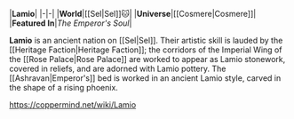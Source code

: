 |**Lamio**|
|-|-|
|**World**|[[Sel\|Sel]]🐱︎|
|**Universe**|[[Cosmere\|Cosmere]]|
|**Featured In**|*The Emperor's Soul*|

**Lamio** is an ancient nation on [[Sel\|Sel]].
Their artistic skill is lauded by the [[Heritage Faction\|Heritage Faction]]; the corridors of the Imperial Wing of the [[Rose Palace\|Rose Palace]] are worked to appear as Lamio stonework, covered in reliefs, and are adorned with Lamio pottery. The [[Ashravan\|Emperor's]] bed is worked in an ancient Lamio style, carved in the shape of a rising phoenix.



https://coppermind.net/wiki/Lamio